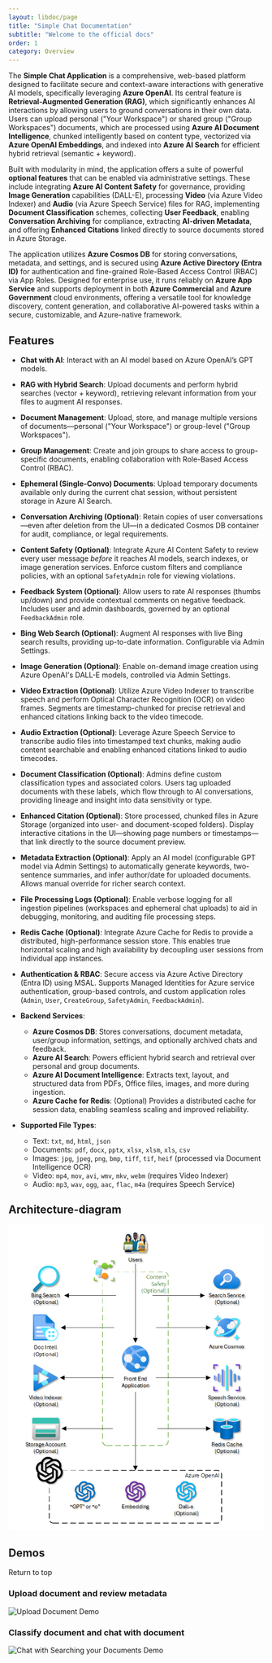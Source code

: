 ```yaml
---
layout: libdoc/page
title: "Simple Chat Documentation"
subtitle: "Welcome to the official docs"
order: 1
category: Overview
---
```


The **Simple Chat Application** is a comprehensive, web-based platform designed to facilitate secure and context-aware interactions with generative AI models, specifically leveraging **Azure OpenAI**. Its central feature is **Retrieval-Augmented Generation (RAG)**, which significantly enhances AI interactions by allowing users to ground conversations in their own data. Users can upload personal ("Your Workspace") or shared group ("Group Workspaces") documents, which are processed using **Azure AI Document Intelligence**, chunked intelligently based on content type, vectorized via **Azure OpenAI Embeddings**, and indexed into **Azure AI Search** for efficient hybrid retrieval (semantic + keyword).

Built with modularity in mind, the application offers a suite of powerful **optional features** that can be enabled via administrative settings. These include integrating **Azure AI Content Safety** for governance, providing **Image Generation** capabilities (DALL-E), processing **Video** (via Azure Video Indexer) and **Audio** (via Azure Speech Service) files for RAG, implementing **Document Classification** schemes, collecting **User Feedback**, enabling **Conversation Archiving** for compliance, extracting **AI-driven Metadata**, and offering **Enhanced Citations** linked directly to source documents stored in Azure Storage.

The application utilizes **Azure Cosmos DB** for storing conversations, metadata, and settings, and is secured using **Azure Active Directory (Entra ID)** for authentication and fine-grained Role-Based Access Control (RBAC) via App Roles. Designed for enterprise use, it runs reliably on **Azure App Service** and supports deployment in both **Azure Commercial** and **Azure Government** cloud environments, offering a versatile tool for knowledge discovery, content generation, and collaborative AI-powered tasks within a secure, customizable, and Azure-native framework.

## Features

- **Chat with AI**: Interact with an AI model based on Azure OpenAI’s GPT models.

- **RAG with Hybrid Search**: Upload documents and perform hybrid searches (vector + keyword), retrieving relevant information from your files to augment AI responses.

- **Document Management**: Upload, store, and manage multiple versions of documents—personal ("Your Workspace") or group-level ("Group Workspaces").

- **Group Management**: Create and join groups to share access to group-specific documents, enabling collaboration with Role-Based Access Control (RBAC).

- **Ephemeral (Single-Convo) Documents**: Upload temporary documents available only during the current chat session, without persistent storage in Azure AI Search.

- **Conversation Archiving (Optional)**: Retain copies of user conversations—even after deletion from the UI—in a dedicated Cosmos DB container for audit, compliance, or legal requirements.

- **Content Safety (Optional)**: Integrate Azure AI Content Safety to review every user message *before* it reaches AI models, search indexes, or image generation services. Enforce custom filters and compliance policies, with an optional `SafetyAdmin` role for viewing violations.

- **Feedback System (Optional)**: Allow users to rate AI responses (thumbs up/down) and provide contextual comments on negative feedback. Includes user and admin dashboards, governed by an optional `FeedbackAdmin` role.

- **Bing Web Search (Optional)**: Augment AI responses with live Bing search results, providing up-to-date information. Configurable via Admin Settings.

- **Image Generation (Optional)**: Enable on-demand image creation using Azure OpenAI's DALL-E models, controlled via Admin Settings.

- **Video Extraction (Optional)**: Utilize Azure Video Indexer to transcribe speech and perform Optical Character Recognition (OCR) on video frames. Segments are timestamp-chunked for precise retrieval and enhanced citations linking back to the video timecode.

- **Audio Extraction (Optional)**: Leverage Azure Speech Service to transcribe audio files into timestamped text chunks, making audio content searchable and enabling enhanced citations linked to audio timecodes.

- **Document Classification (Optional)**: Admins define custom classification types and associated colors. Users tag uploaded documents with these labels, which flow through to AI conversations, providing lineage and insight into data sensitivity or type.

- **Enhanced Citation (Optional)**: Store processed, chunked files in Azure Storage (organized into user- and document-scoped folders). Display interactive citations in the UI—showing page numbers or timestamps—that link directly to the source document preview.

- **Metadata Extraction (Optional)**: Apply an AI model (configurable GPT model via Admin Settings) to automatically generate keywords, two-sentence summaries, and infer author/date for uploaded documents. Allows manual override for richer search context.

- **File Processing Logs (Optional)**: Enable verbose logging for all ingestion pipelines (workspaces and ephemeral chat uploads) to aid in debugging, monitoring, and auditing file processing steps.

- **Redis Cache (Optional)**: Integrate Azure Cache for Redis to provide a distributed, high-performance session store. This enables true horizontal scaling and high availability by decoupling user sessions from individual app instances.

- **Authentication & RBAC**: Secure access via Azure Active Directory (Entra ID) using MSAL. Supports Managed Identities for Azure service authentication, group-based controls, and custom application roles (`Admin`, `User`, `CreateGroup`, `SafetyAdmin`, `FeedbackAdmin`).

- **Backend Services**:

  -   **Azure Cosmos DB**: Stores conversations, document metadata, user/group information, settings, and optionally archived chats and feedback.
  -   **Azure AI Search**: Powers efficient hybrid search and retrieval over personal and group documents.
  -   **Azure AI Document Intelligence**: Extracts text, layout, and structured data from PDFs, Office files, images, and more during ingestion.
  -   **Azure Cache for Redis**: (Optional) Provides a distributed cache for session data, enabling seamless scaling and improved reliability.

- **Supported File Types**:

  -   Text: `txt`, `md`, `html`, `json`

  *   Documents: `pdf`, `docx`, `pptx`, `xlsx`, `xlsm`, `xls`, `csv`
  *   Images: `jpg`, `jpeg`, `png`, `bmp`, `tiff`, `tif`, `heif` (processed via Document Intelligence OCR)
  *   Video: `mp4`, `mov`, `avi`, `wmv`, `mkv`, `webm` (requires Video Indexer)
  *   Audio: `mp3`, `wav`, `ogg`, `aac`, `flac`, `m4a` (requires Speech Service)

## Architecture-diagram

![Architecture](./docs/images/architecture.png)

## Demos

<a href="#simple-chat" style="text-decoration: none;">Return to top</a>

### Upload document and review metadata

![Upload Document Demo](./docs/images/UploadDocumentDemo.gif)

### Classify document and chat with document

![Chat with Searching your Documents Demo](./docs/images/ChatwithSearchingYourDocsDemo.gif)